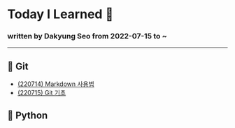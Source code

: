 # Today I Learned :vulcan_salute:
### written by Dakyung Seo from 2022-07-15 to ~
----
## :purple_heart: Git
* [(220714) Markdown 사용법](https://github.com/seoda0000/TIL/blob/master/Markdown.md)
* [(220715) Git 기초](https://github.com/seoda0000/TIL/blob/master/Git_Basic.md)


## :blue_heart: Python
